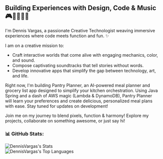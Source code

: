 ## Building Experiences with Design, Code & Music 🎮👨🏽‍💻🎵
I'm Dennis Vargas, a passionate Creative Technologist weaving immersive experiences where code meets function and fun. ✨

I am on a creative mission to:
- Craft interactive worlds that come alive with engaging mechanics, color, and sound.
- Compose captivating soundtracks that tell stories without words.
- Develop innovative apps that simplify the gap between technology, art, and life.

Right now, I'm building Pantry Planner, an AI-powered meal planner and grocery list app designed to simplify your kitchen orchestration. Using Java Spring and a dash of AWS magic (Lambda & DynamoDB), Pantry Planner will learn your preferences and create delicious, personalized meal plans with ease. Stay tuned for updates on development!

Join me on my journey to blend pixels, function & harmony! Explore my projects, collaborate on something awesome, or just say hi!

### 📊 GitHub Stats:
![DennisVargas's Stats](https://github-readme-stats.vercel.app/api?username=DennisVargas&theme=dracula&hide_border=true&include_all_commits=true&count_private=true&show=prs_merged,prs_merged_percentage&hide=contribs&show_icons=true)<br/>
![DennisVargas's Top Languages](https://github-readme-stats.vercel.app/api/top-langs/?username=DennisVargas&langs_count=12&theme=tokyonight&hide_border=true&include_all_commits=true&count_private=true&layout=compact)<br/>
<!-- ![DennisVargas's Github Streak](https://github-readme-streak-stats.herokuapp.com/?user=DennisVargas&theme=tokyonight&hide_border=true)<br/>

![DennisVargas's Activity Graph](https://github-readme-activity-graph.vercel.app/graph/?username=DennisVargas&radius=6&theme=tokyo-night&hide_border=true) -->

<!-- 
My Tools of the Trade:

Programming Languages: Java, C, C++
Scripting Languages: Python, Javascript
Backend: Node.JS, Springboot
Frontend: HTML, CSS, Vue
Static Site Generation: Jekyll
Audio Production: Reaper
Movement & Inspiration: Basketball, Jazz Dance, Baroque Music
[Info needed: Add a sentence or two about your skills or expertise within each tool, like "I'm a master of building interactive gameplay in Java..." or "My passion for Latin rhythms inspires my music..."]


I believe technology is a powerful tool for storytelling, artistic expression, and even escapism. I'm constantly exploring the possibilities at the intersection of creativity and technology, always learning and growing as an artist and programmer.

[Info needed: Add a sentence or two about your interests outside of tech and music, like "When I'm not coding or composing, I love..." or "I'm always learning new things like..." if applicable]

Join the Journey:

Follow me on my blog: [link to your blog]
Connect with me on Twitter: [link to your Twitter]
Check out my portfolio: [link to your portfolio]
Let's chat! [link to your contact page or email address]
Thanks for stopping by! I hope you find something inspiring or helpful here. Feel free to explore and don't hesitate to reach out if you have any questions or just want to say hi.

[Emoji of a handshake or a wave]

[Optional: Add a call to action, like "Sign up for my newsletter to stay updated on my latest projects!" or "Join my Discord server to chat about tech and music!"] -->
